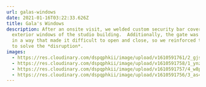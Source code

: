 ```yaml
---
url: galas-windows
date: 2021-01-16T03:22:33.626Z
title: Gala's Windows
description: After an onsite visit, we welded custom security bar covers for two
  exterior windows of the studio building.  Additionally, the gate was warping
  in a way that made it difficult to open and close, so we reinforced the gate
  to solve the *disruption*.
images:
  - https://res.cloudinary.com/dspqphkii/image/upload/v1610591761/2_gjsb9a.jpg
  - https://res.cloudinary.com/dspqphkii/image/upload/v1610591758/1_ynztgd.jpg
  - https://res.cloudinary.com/dspqphkii/image/upload/v1610591757/4_w8p9tp.jpg
  - https://res.cloudinary.com/dspqphkii/image/upload/v1610591756/3_as4jeu.jpg
---
```

